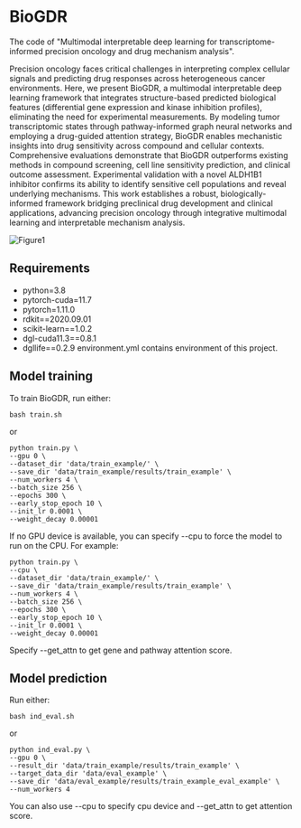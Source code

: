 # BioGDR
The code of "Multimodal interpretable deep learning for transcriptome-informed precision oncology and drug mechanism analysis".

Precision oncology faces critical challenges in interpreting complex cellular signals and predicting drug responses across heterogeneous cancer environments. Here, we present BioGDR, a multimodal interpretable deep learning framework that integrates structure-based predicted biological features (differential gene expression and kinase inhibition profiles), eliminating the need for experimental measurements. By modeling tumor transcriptomic states through pathway-informed graph neural networks and employing a drug-guided attention strategy, BioGDR enables mechanistic insights into drug sensitivity across compound and cellular contexts. Comprehensive evaluations demonstrate that BioGDR outperforms existing methods in compound screening, cell line sensitivity prediction, and clinical outcome assessment. Experimental validation with a novel ALDH1B1 inhibitor confirms its ability to identify sensitive cell populations and reveal underlying mechanisms. This work establishes a robust, biologically-informed framework bridging preclinical drug development and clinical applications, advancing precision oncology through integrative multimodal learning and interpretable mechanism analysis.

![Figure1](https://github.com/user-attachments/assets/14a5a3b1-c6b0-4b3b-8f5f-03812bfa3926)

## Requirements
  - python=3.8
  - pytorch-cuda=11.7
  - pytorch=1.11.0
  - rdkit==2020.09.01
  - scikit-learn==1.0.2
  - dgl-cuda11.3==0.8.1
  - dgllife==0.2.9
environment.yml contains environment of this project.

## Model training
To train BioGDR, run either:
```
bash train.sh
```
or
```
python train.py \
--gpu 0 \
--dataset_dir 'data/train_example/' \
--save_dir 'data/train_example/results/train_example' \
--num_workers 4 \
--batch_size 256 \
--epochs 300 \
--early_stop_epoch 10 \
--init_lr 0.0001 \
--weight_decay 0.00001
```
If no GPU device is available, you can specify --cpu to force the model to run on the CPU. 
For example:
```
python train.py \
--cpu \
--dataset_dir 'data/train_example/' \
--save_dir 'data/train_example/results/train_example' \
--num_workers 4 \
--batch_size 256 \
--epochs 300 \
--early_stop_epoch 10 \
--init_lr 0.0001 \
--weight_decay 0.00001
```
Specify --get_attn to get gene and pathway attention score.

## Model prediction
Run either:
```
bash ind_eval.sh
```
or
```
python ind_eval.py \
--gpu 0 \
--result_dir 'data/train_example/results/train_example' \
--target_data_dir 'data/eval_example' \
--save_dir 'data/eval_example/results/train_example_eval_example' \
--num_workers 4
```
You can also use --cpu to specify cpu device and --get_attn to get attention score.
